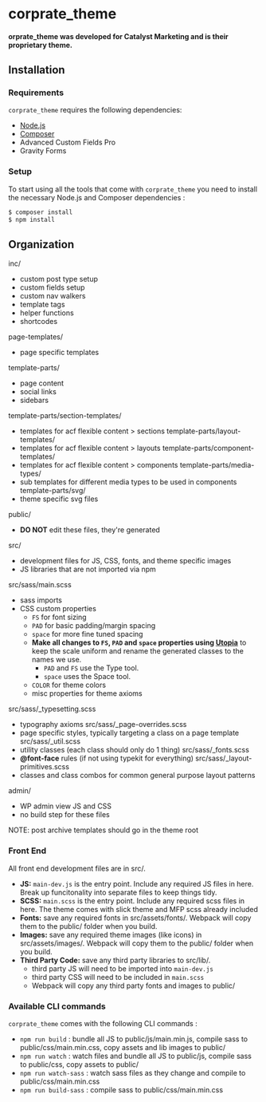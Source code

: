 # corprate_theme

#### orprate_theme was developed for Catalyst Marketing and is their proprietary theme.

## Installation

### Requirements

`corprate_theme` requires the following dependencies:

- [Node.js](https://nodejs.org/)
- [Composer](https://getcomposer.org/)
- Advanced Custom Fields Pro
- Gravity Forms

### Setup

To start using all the tools that come with `corprate_theme` you need to install the necessary Node.js and Composer dependencies :

```sh
$ composer install
$ npm install
```

## Organization

inc/

- custom post type setup
- custom fields setup
- custom nav walkers
- template tags
- helper functions
- shortcodes

page-templates/

- page specific templates

template-parts/

- page content
- social links
- sidebars

template-parts/section-templates/

- templates for acf flexible content > sections
  template-parts/layout-templates/
- templates for acf flexible content > layouts
  template-parts/component-templates/
- templates for acf flexible content > components
  template-parts/media-types/
- sub templates for different media types to be used in components
  template-parts/svg/
- theme specific svg files

public/

- **DO NOT** edit these files, they're generated

src/

- development files for JS, CSS, fonts, and theme specific images
- JS libraries that are not imported via npm

src/sass/main.scss

- sass imports
- CSS custom properties
  - `FS` for font sizing
  - `PAD` for basic padding/margin spacing
  - `space` for more fine tuned spacing
  - **Make all changes to `FS`, `PAD` and `space` properties using [Utopia](https://utopia.fyi/)** to keep the scale uniform and rename the generated classes to the names we use.
    - `PAD` and `FS` use the Type tool.
    - `space` uses the Space tool.
  - `COLOR` for theme colors
  - misc properties for theme axioms

src/sass/\_typesetting.scss

- typography axioms
  src/sass/\_page-overrides.scss
- page specific styles, typically targeting a class on a page template
  src/sass/\_util.scss
- utility classes (each class should only do 1 thing)
  src/sass/\_fonts.scss
- **@font-face** rules (if not using typekit for everything)
  src/sass/\_layout-primitives.scss
- classes and class combos for common general purpose layout patterns

admin/

- WP admin view JS and CSS
- no build step for these files

NOTE: post archive templates should go in the theme root

### Front End

All front end development files are in src/.

- **JS:** `main-dev.js` is the entry point. Include any required JS files in here. Break up funcitonality into separate files to keep things tidy.
- **SCSS:** `main.scss` is the entry point. Include any required scss files in here. The theme comes with slick theme and MFP scss already included
- **Fonts:** save any required fonts in src/assets/fonts/. Webpack will copy them to the public/ folder when you build.
- **Images:** save any required theme images (like icons) in src/assets/images/. Webpack will copy them to the public/ folder when you build.
- **Third Party Code:** save any third party libraries to src/lib/.
  - third party JS will need to be imported into `main-dev.js`
  - third party CSS will need to be included in `main.scss`
  - Webpack will copy any third party fonts and images to public/

### Available CLI commands

`corprate_theme` comes with the following CLI commands :

- `npm run build` : bundle all JS to public/js/main.min.js, compile sass to public/css/main.min.css, copy assets and lib images to public/
- `npm run watch` : watch files and bundle all JS to public/js, compile sass to public/css, copy assets to public/
- `npm run watch-sass` : watch sass files as they change and compile to public/css/main.min.css
- `npm run build-sass` : compile sass to public/css/main.min.css

